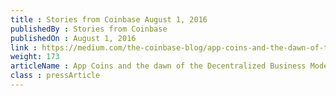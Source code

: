 ```yaml
---
title : Stories from Coinbase August 1, 2016
publishedBy : Stories from Coinbase
publishedOn : August 1, 2016
link : https://medium.com/the-coinbase-blog/app-coins-and-the-dawn-of-the-decentralized-business-model-8b8c951e734f#.7v6bguaz3/
weight: 173
articleName : App Coins and the dawn of the Decentralized Business Model
class : pressArticle
---
```


